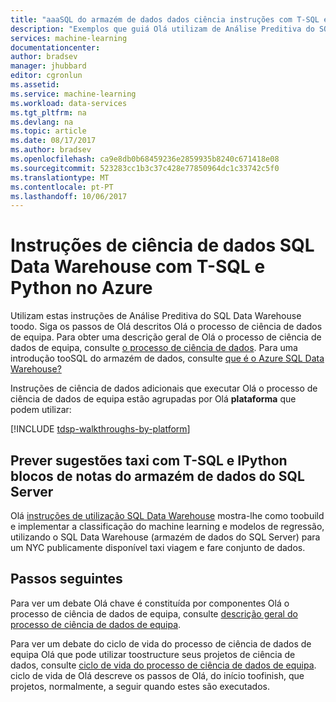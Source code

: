 ```yaml
---
title: "aaaSQL do armazém de dados dados ciência instruções com T-SQL e Python no Azure | Microsoft Docs"
description: "Exemplos que guiá Olá utilizam de Análise Preditiva do SQL Data Warehouse toodo."
services: machine-learning
documentationcenter: 
author: bradsev
manager: jhubbard
editor: cgronlun
ms.assetid: 
ms.service: machine-learning
ms.workload: data-services
ms.tgt_pltfrm: na
ms.devlang: na
ms.topic: article
ms.date: 08/17/2017
ms.author: bradsev
ms.openlocfilehash: ca9e8db0b68459236e2859935b8240c671418e08
ms.sourcegitcommit: 523283cc1b3c37c428e77850964dc1c33742c5f0
ms.translationtype: MT
ms.contentlocale: pt-PT
ms.lasthandoff: 10/06/2017
---
```

# <a name="sql-data-warehouse-data-science-walkthroughs-using-t-sql-and-python-on-azure"></a>Instruções de ciência de dados SQL Data Warehouse com T-SQL e Python no Azure

Utilizam estas instruções de Análise Preditiva do SQL Data Warehouse toodo. Siga os passos de Olá descritos Olá o processo de ciência de dados de equipa. Para obter uma descrição geral de Olá o processo de ciência de dados de equipa, consulte [o processo de ciência de dados](data-science-process-overview.md). Para uma introdução tooSQL do armazém de dados, consulte [que é o Azure SQL Data Warehouse?](../sql-data-warehouse/sql-data-warehouse-overview-what-is.md)

Instruções de ciência de dados adicionais que executar Olá o processo de ciência de dados de equipa estão agrupadas por Olá **plataforma** que podem utilizar: 

[!INCLUDE [tdsp-walkthroughs-by-platform](../../includes/tdsp-walkthroughs-by-platform.md)]


## <a name="predict-taxi-tips-using-t-sql-and-ipython-notebooks-with-sql-data-warehouse"></a>Prever sugestões taxi com T-SQL e IPython blocos de notas do armazém de dados do SQL Server

Olá [instruções de utilização SQL Data Warehouse](machine-learning-data-science-process-sqldw-walkthrough.md) mostra-lhe como toobuild e implementar a classificação do machine learning e modelos de regressão, utilizando o SQL Data Warehouse (armazém de dados do SQL Server) para um NYC publicamente disponível taxi viagem e fare conjunto de dados.


## <a name="next-steps"></a>Passos seguintes

Para ver um debate Olá chave é constituída por componentes Olá o processo de ciência de dados de equipa, consulte [descrição geral do processo de ciência de dados de equipa](data-science-process-overview.md).

Para ver um debate do ciclo de vida do processo de ciência de dados de equipa Olá que pode utilizar toostructure seus projetos de ciência de dados, consulte [ciclo de vida do processo de ciência de dados de equipa](data-science-process-lifecycle.md). ciclo de vida de Olá descreve os passos de Olá, do início toofinish, que projetos, normalmente, a seguir quando estes são executados. 

